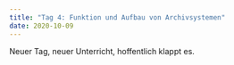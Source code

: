 ```yaml
---
title: "Tag 4: Funktion und Aufbau von Archivsystemen"
date: 2020-10-09
---
```


Neuer Tag, neuer Unterricht, hoffentlich klappt es. 
